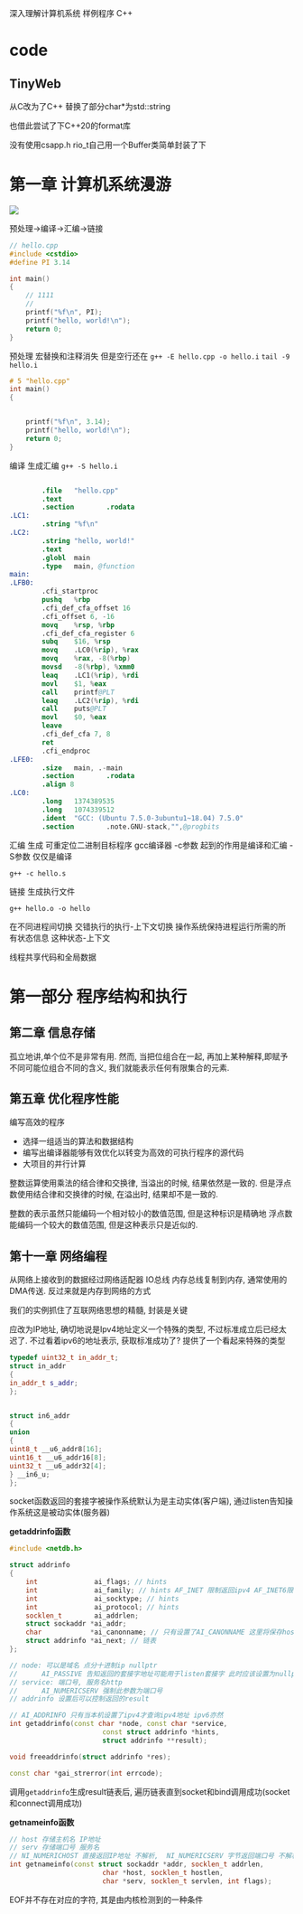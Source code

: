 深入理解计算机系统 样例程序 C++

# code
## TinyWeb

从C改为了C++ 替换了部分char*为std::string

也借此尝试了下C++20的format库

没有使用csapp.h  rio_t自己用一个Buffer类简单封装了下

# 第一章 计算机系统漫游

![](http://lsmg-img.oss-cn-beijing.aliyuncs.com/csapp/1-3%E7%BC%96%E8%AF%91%E7%B3%BB%E7%BB%9F.png)

预处理->编译->汇编->链接

```c++
// hello.cpp
#include <cstdio>
#define PI 3.14

int main()
{
    // 1111
    //
    printf("%f\n", PI);
    printf("hello, world!\n");
    return 0;
}
```

预处理
宏替换和注释消失 但是空行还在
`g++ -E hello.cpp -o hello.i`
`tail -9 hello.i`
```c++
# 5 "hello.cpp"
int main()
{


    printf("%f\n", 3.14);
    printf("hello, world!\n");
    return 0;
}
```

编译 生成汇编
`g++ -S hello.i`
```s

        .file   "hello.cpp"
        .text
        .section        .rodata
.LC1:
        .string "%f\n"
.LC2:
        .string "hello, world!"
        .text
        .globl  main
        .type   main, @function
main:
.LFB0:
        .cfi_startproc
        pushq   %rbp
        .cfi_def_cfa_offset 16
        .cfi_offset 6, -16
        movq    %rsp, %rbp
        .cfi_def_cfa_register 6
        subq    $16, %rsp
        movq    .LC0(%rip), %rax
        movq    %rax, -8(%rbp)
        movsd   -8(%rbp), %xmm0
        leaq    .LC1(%rip), %rdi
        movl    $1, %eax
        call    printf@PLT
        leaq    .LC2(%rip), %rdi
        call    puts@PLT
        movl    $0, %eax
        leave
        .cfi_def_cfa 7, 8
        ret
        .cfi_endproc
.LFE0:
        .size   main, .-main
        .section        .rodata
        .align 8
.LC0:
        .long   1374389535
        .long   1074339512
        .ident  "GCC: (Ubuntu 7.5.0-3ubuntu1~18.04) 7.5.0"
        .section        .note.GNU-stack,"",@progbits

```
汇编 生成 可重定位二进制目标程序
gcc编译器 -c参数 起到的作用是编译和汇编 -S参数 仅仅是编译

`g++ -c hello.s`

链接 生成执行文件

`g++ hello.o -o hello`


在不同进程间切换 交错执行的执行-上下文切换
操作系统保持进程运行所需的所有状态信息 这种状态-上下文

线程共享代码和全局数据

# 第一部分 程序结构和执行
## 第二章 信息存储

孤立地讲,单个位不是非常有用. 然而, 当把位组合在一起, 再加上某种解释,即赋予不同可能位组合不同的含义, 我们就能表示任何有限集合的元素.

## 第五章 优化程序性能

编写高效的程序
- 选择一组适当的算法和数据结构
- 编写出编译器能够有效优化以转变为高效的可执行程序的源代码
- 大项目的并行计算


整数运算使用乘法的结合律和交换律, 当溢出的时候, 结果依然是一致的.
但是浮点数使用结合律和交换律的时候, 在溢出时, 结果却不是一致的.

整数的表示虽然只能编码一个相对较小的数值范围, 但是这种标识是精确地
浮点数能编码一个较大的数值范围, 但是这种表示只是近似的.

## 第十一章 网络编程

从网络上接收到的数据经过网络适配器 IO总线 内存总线复制到内存, 通常使用的DMA传送. 反过来就是内存到网络的方式

我们的实例抓住了互联网络思想的精髓, 封装是关键


应改为IP地址, 确切地说是Ipv4地址定义一个特殊的类型, 不过标准成立后已经太迟了. 不过看着ipv6的地址表示, 获取标准成功了? 提供了一个看起来特殊的类型

```c++
typedef uint32_t in_addr_t;
struct in_addr
{
in_addr_t s_addr;
};


struct in6_addr
{
union
{
uint8_t	__u6_addr8[16];
uint16_t __u6_addr16[8];
uint32_t __u6_addr32[4];
} __in6_u;
};
```

socket函数返回的套接字被操作系统默认为是主动实体(客户端), 通过listen告知操作系统这是被动实体(服务器)

**getaddrinfo函数**

```c++
#include <netdb.h>

struct addrinfo
{
    int              ai_flags; // hints 
    int              ai_family; // hints AF_INET 限制返回ipv4 AF_INET6限制返回ipv6 不指定则二者都有
    int              ai_socktype; // hints
    int              ai_protocol; // hints
    socklen_t        ai_addrlen;
    struct sockaddr *ai_addr;
    char            *ai_canonname; // 只有设置了AI_CANONNAME 这里将保存host的官方名字
    struct addrinfo *ai_next; // 链表
};

// node: 可以是域名 点分十进制ip nullptr 
//      AI_PASSIVE 告知返回的套接字地址可能用于listen套接字 此时应该设置为nullptr
// service: 端口号, 服务名http  
//      AI_NUMERICSERV 强制此参数为端口号
// addrinfo 设置后可以控制返回的result

// AI_ADDRINFO 只有当本机设置了ipv4才查询ipv4地址 ipv6亦然
int getaddrinfo(const char *node, const char *service,
                       const struct addrinfo *hints,
                       struct addrinfo **result);

void freeaddrinfo(struct addrinfo *res);

const char *gai_strerror(int errcode);
```

调用`getaddrinfo`生成result链表后, 遍历链表直到socket和bind调用成功(socket和connect调用成功)


**getnameinfo函数**

```c++
// host 存储主机名 IP地址
// serv 存储端口号 服务名
// NI_NUMERICHOST 直接返回IP地址 不解析,  NI_NUMERICSERV 字节返回端口号 不解析服务名
int getnameinfo(const struct sockaddr *addr, socklen_t addrlen,
                       char *host, socklen_t hostlen,
                       char *serv, socklen_t servlen, int flags);
```

EOF并不存在对应的字符, 其是由内核检测到的一种条件